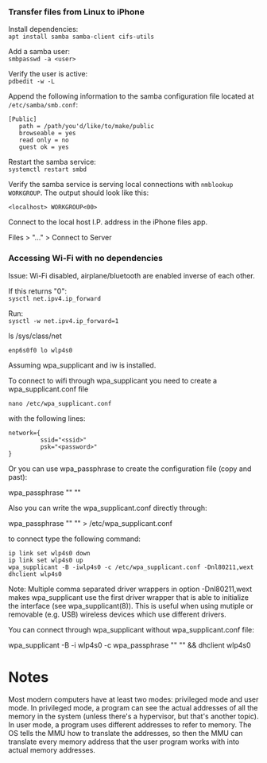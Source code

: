 ### Transfer files from Linux to iPhone
 
Install dependencies:\
`apt install samba samba-client cifs-utils`

Add a samba user:\
`smbpasswd -a <user>`

Verify the user is active:\
`pdbedit -w -L`

Append the following information to the samba configuration file located at `/etc/samba/smb.conf`:

```
[Public]
   path = /path/you'd/like/to/make/public
   browseable = yes
   read only = no
   guest ok = yes
```

Restart the samba service:\
`systemctl restart smbd`

Verify the samba service is serving local connections with `nmblookup WORKGROUP`. The output should look like this:

```
<localhost> WORKGROUP<00>
```

Connect to the local host I.P. address in the iPhone files app.

Files > "..." > Connect to Server

### Accessing Wi-Fi with no dependencies

Issue: Wi-Fi disabled, airplane/bluetooth are enabled inverse of each other.

If this returns "0":\
`sysctl net.ipv4.ip_forward`

Run:\
`sysctl -w net.ipv4.ip_forward=1`

ls /sys/class/net
 
    enp6s0f0 lo wlp4s0

Assuming wpa_supplicant and iw is installed.

To connect to wifi through wpa_supplicant you need to create a wpa_supplicant.conf file

`nano /etc/wpa_supplicant.conf`

with the following lines:

    network={
             ssid="<ssid>"
             psk="<password>"
    }

Or you can use wpa_passphrase to create the configuration file (copy and past):

wpa_passphrase "<ssid>" "<password>" 

Also you can write the wpa_supplicant.conf directly through:

wpa_passphrase "<ssid>" "<password>" > /etc/wpa_supplicant.conf

to connect type the following command:

`ip link set wlp4s0 down`\
`ip link set wlp4s0 up`\
`wpa_supplicant -B -iwlp4s0 -c /etc/wpa_supplicant.conf -Dnl80211,wext`\
`dhclient wlp4s0`

Note: Multiple comma separated driver wrappers in option -Dnl80211,wext makes wpa_supplicant use the first driver wrapper that is able to initialize the interface (see wpa_supplicant(8)). This is useful when using mutiple or removable (e.g. USB) wireless devices which use different drivers.

You can connect through wpa_supplicant without wpa_supplicant.conf file:

wpa_supplicant -B -i wlp4s0 -c wpa_passphrase "<ssid>" "<password>" && dhclient wlp4s0

# Notes

Most modern computers have at least two modes: privileged mode and user mode. In privileged mode, a program can see the actual addresses of all the memory in the system (unless there's a hypervisor, but that's another topic). In user mode, a program uses different addresses to refer to memory. The OS tells the MMU how to translate the addresses, so then the MMU can translate every memory address that the user program works with into actual memory addresses.
